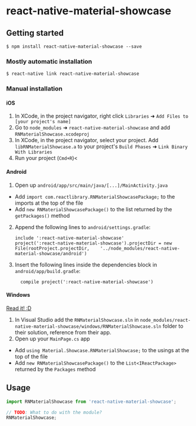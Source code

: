 
# react-native-material-showcase

## Getting started

`$ npm install react-native-material-showcase --save`

### Mostly automatic installation

`$ react-native link react-native-material-showcase`

### Manual installation


#### iOS

1. In XCode, in the project navigator, right click `Libraries` ➜ `Add Files to [your project's name]`
2. Go to `node_modules` ➜ `react-native-material-showcase` and add `RNMaterialShowcase.xcodeproj`
3. In XCode, in the project navigator, select your project. Add `libRNMaterialShowcase.a` to your project's `Build Phases` ➜ `Link Binary With Libraries`
4. Run your project (`Cmd+R`)<

#### Android

1. Open up `android/app/src/main/java/[...]/MainActivity.java`
  - Add `import com.reactlibrary.RNMaterialShowcasePackage;` to the imports at the top of the file
  - Add `new RNMaterialShowcasePackage()` to the list returned by the `getPackages()` method
2. Append the following lines to `android/settings.gradle`:
  	```
  	include ':react-native-material-showcase'
  	project(':react-native-material-showcase').projectDir = new File(rootProject.projectDir, 	'../node_modules/react-native-material-showcase/android')
  	```
3. Insert the following lines inside the dependencies block in `android/app/build.gradle`:
  	```
      compile project(':react-native-material-showcase')
  	```

#### Windows
[Read it! :D](https://github.com/ReactWindows/react-native)

1. In Visual Studio add the `RNMaterialShowcase.sln` in `node_modules/react-native-material-showcase/windows/RNMaterialShowcase.sln` folder to their solution, reference from their app.
2. Open up your `MainPage.cs` app
  - Add `using Material.Showcase.RNMaterialShowcase;` to the usings at the top of the file
  - Add `new RNMaterialShowcasePackage()` to the `List<IReactPackage>` returned by the `Packages` method


## Usage
```javascript
import RNMaterialShowcase from 'react-native-material-showcase';

// TODO: What to do with the module?
RNMaterialShowcase;
```
  